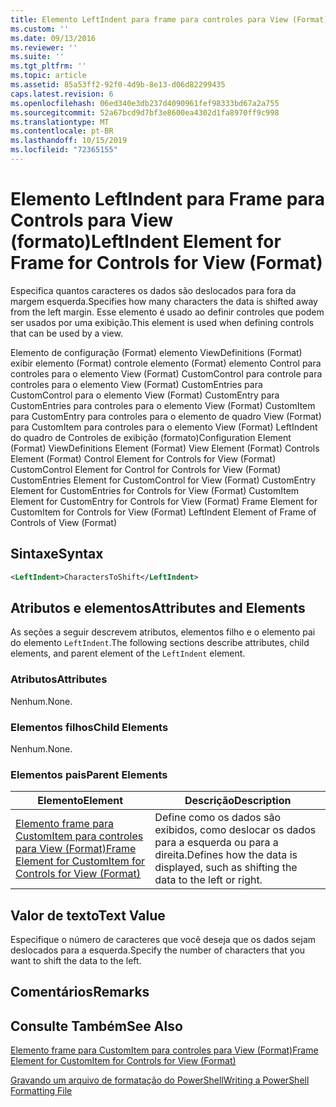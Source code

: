 ```yaml
---
title: Elemento LeftIndent para frame para controles para View (Format) | Microsoft Docs
ms.custom: ''
ms.date: 09/13/2016
ms.reviewer: ''
ms.suite: ''
ms.tgt_pltfrm: ''
ms.topic: article
ms.assetid: 85a53ff2-92f0-4d9b-8e13-d06d82299435
caps.latest.revision: 6
ms.openlocfilehash: 06ed340e3db237d4090961fef98333bd67a2a755
ms.sourcegitcommit: 52a67bcd9d7bf3e8600ea4302d1fa8970ff9c998
ms.translationtype: MT
ms.contentlocale: pt-BR
ms.lasthandoff: 10/15/2019
ms.locfileid: "72365155"
---
```

# <a name="leftindent-element-for-frame-for-controls-for-view-format"></a><span data-ttu-id="b5b82-102">Elemento LeftIndent para Frame para Controls para View (formato)</span><span class="sxs-lookup"><span data-stu-id="b5b82-102">LeftIndent Element for Frame for Controls for View (Format)</span></span>

<span data-ttu-id="b5b82-103">Especifica quantos caracteres os dados são deslocados para fora da margem esquerda.</span><span class="sxs-lookup"><span data-stu-id="b5b82-103">Specifies how many characters the data is shifted away from the left margin.</span></span> <span data-ttu-id="b5b82-104">Esse elemento é usado ao definir controles que podem ser usados por uma exibição.</span><span class="sxs-lookup"><span data-stu-id="b5b82-104">This element is used when defining controls that can be used by a view.</span></span>

<span data-ttu-id="b5b82-105">Elemento de configuração (Format) elemento ViewDefinitions (Format) exibir elemento (Format) controle elemento (Format) elemento Control para controles para o elemento View (Format) CustomControl para controle para controles para o elemento View (Format) CustomEntries para CustomControl para o elemento View (Format) CustomEntry para CustomEntries para controles para o elemento View (Format) CustomItem para CustomEntry para controles para o elemento de quadro View (Format) para CustomItem para controles para o elemento View (Format) LeftIndent do quadro de Controles de exibição (formato)</span><span class="sxs-lookup"><span data-stu-id="b5b82-105">Configuration Element (Format) ViewDefinitions Element (Format) View Element (Format) Controls Element (Format) Control Element for Controls for View (Format) CustomControl Element for Control for Controls for View (Format) CustomEntries Element for CustomControl for View (Format) CustomEntry Element for CustomEntries for Controls for View (Format) CustomItem Element for CustomEntry for Controls for View (Format) Frame Element for CustomItem for Controls for View (Format) LeftIndent Element of Frame of Controls of View (Format)</span></span>

## <a name="syntax"></a><span data-ttu-id="b5b82-106">Sintaxe</span><span class="sxs-lookup"><span data-stu-id="b5b82-106">Syntax</span></span>

```xml
<LeftIndent>CharactersToShift</LeftIndent>
```

## <a name="attributes-and-elements"></a><span data-ttu-id="b5b82-107">Atributos e elementos</span><span class="sxs-lookup"><span data-stu-id="b5b82-107">Attributes and Elements</span></span>

<span data-ttu-id="b5b82-108">As seções a seguir descrevem atributos, elementos filho e o elemento pai do elemento `LeftIndent`.</span><span class="sxs-lookup"><span data-stu-id="b5b82-108">The following sections describe attributes, child elements, and parent element of the `LeftIndent` element.</span></span>

### <a name="attributes"></a><span data-ttu-id="b5b82-109">Atributos</span><span class="sxs-lookup"><span data-stu-id="b5b82-109">Attributes</span></span>

<span data-ttu-id="b5b82-110">Nenhum.</span><span class="sxs-lookup"><span data-stu-id="b5b82-110">None.</span></span>

### <a name="child-elements"></a><span data-ttu-id="b5b82-111">Elementos filhos</span><span class="sxs-lookup"><span data-stu-id="b5b82-111">Child Elements</span></span>

<span data-ttu-id="b5b82-112">Nenhum.</span><span class="sxs-lookup"><span data-stu-id="b5b82-112">None.</span></span>

### <a name="parent-elements"></a><span data-ttu-id="b5b82-113">Elementos pais</span><span class="sxs-lookup"><span data-stu-id="b5b82-113">Parent Elements</span></span>

|<span data-ttu-id="b5b82-114">Elemento</span><span class="sxs-lookup"><span data-stu-id="b5b82-114">Element</span></span>|<span data-ttu-id="b5b82-115">Descrição</span><span class="sxs-lookup"><span data-stu-id="b5b82-115">Description</span></span>|
|-------------|-----------------|
|[<span data-ttu-id="b5b82-116">Elemento frame para CustomItem para controles para View (Format)</span><span class="sxs-lookup"><span data-stu-id="b5b82-116">Frame Element for CustomItem for Controls for View (Format)</span></span>](./frame-element-for-customitem-for-controls-for-view-format.md)|<span data-ttu-id="b5b82-117">Define como os dados são exibidos, como deslocar os dados para a esquerda ou para a direita.</span><span class="sxs-lookup"><span data-stu-id="b5b82-117">Defines how the data is displayed, such as shifting the data to the left or right.</span></span>|

## <a name="text-value"></a><span data-ttu-id="b5b82-118">Valor de texto</span><span class="sxs-lookup"><span data-stu-id="b5b82-118">Text Value</span></span>

<span data-ttu-id="b5b82-119">Especifique o número de caracteres que você deseja que os dados sejam deslocados para a esquerda.</span><span class="sxs-lookup"><span data-stu-id="b5b82-119">Specify the number of characters that you want to shift the data to the left.</span></span>

## <a name="remarks"></a><span data-ttu-id="b5b82-120">Comentários</span><span class="sxs-lookup"><span data-stu-id="b5b82-120">Remarks</span></span>

## <a name="see-also"></a><span data-ttu-id="b5b82-121">Consulte Também</span><span class="sxs-lookup"><span data-stu-id="b5b82-121">See Also</span></span>

[<span data-ttu-id="b5b82-122">Elemento frame para CustomItem para controles para View (Format)</span><span class="sxs-lookup"><span data-stu-id="b5b82-122">Frame Element for CustomItem for Controls for View (Format)</span></span>](./frame-element-for-customitem-for-controls-for-view-format.md)

[<span data-ttu-id="b5b82-123">Gravando um arquivo de formatação do PowerShell</span><span class="sxs-lookup"><span data-stu-id="b5b82-123">Writing a PowerShell Formatting File</span></span>](./writing-a-powershell-formatting-file.md)
